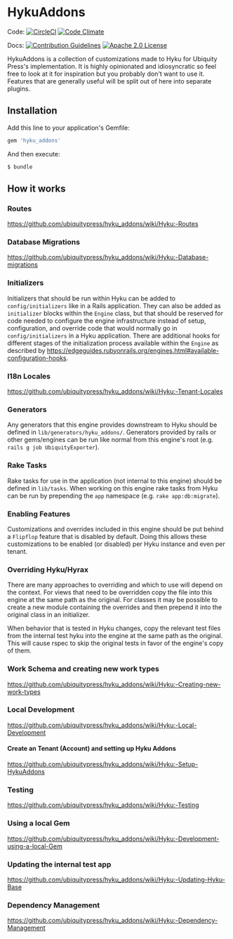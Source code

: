 # HykuAddons
Code: [![CircleCI](https://circleci.com/gh/ubiquitypress/hyku_addons.svg?style=svg)](https://circleci.com/gh/ubiquitypress/hyku_addons)
[![Code Climate](https://codeclimate.com/github/ubiquitypress/hyku_addons/badges/gpa.svg)](https://codeclimate.com/github/ubiquitypress/hyku_addons)

Docs: [![Contribution Guidelines](http://img.shields.io/badge/CONTRIBUTING-Guidelines-blue.svg)](./CONTRIBUTING.md)
[![Apache 2.0 License](http://img.shields.io/badge/APACHE2-license-blue.svg)](./LICENSE)

HykuAddons is a collection of customizations made to Hyku for Ubiquity Press's implementation.  It is highly opinionated and idiosyncratic so feel free to look at it for inspiration but you probably don't want to use it.  Features that are generally useful will be split out of here into separate plugins.

## Installation

Add this line to your application's Gemfile:

```ruby
gem 'hyku_addons'
```

And then execute:

```bash
$ bundle
```

## How it works

### Routes

https://github.com/ubiquitypress/hyku_addons/wiki/Hyku:-Routes

### Database Migrations

https://github.com/ubiquitypress/hyku_addons/wiki/Hyku:-Database-migrations

### Initializers

Initializers that should be run within Hyku can be added to `config/initializers` like in a Rails application.  They can also be added as `initializer` blocks within the `Engine` class, but that should be reserved for code needed to configure the engine infrastructure instead of setup, configuration, and override code that would normally go in `config/initializers` in a Hyku application. There are additional hooks for different stages of the initialization process available within the `Engine` as described by https://edgeguides.rubyonrails.org/engines.html#available-configuration-hooks.

### I18n Locales

https://github.com/ubiquitypress/hyku_addons/wiki/Hyku:-Tenant-Locales

### Generators

Any generators that this engine provides downstream to Hyku should be defined in `lib/generators/hyku_addons/`.  Generators provided by rails or other gems/engines can be run like normal from this engine's root (e.g. `rails g job UbiquityExporter`).

### Rake Tasks

Rake tasks for use in the application (not internal to this engine) should be defined in `lib/tasks`.  When working on this engine rake tasks from Hyku can be run by prepending the `app` namespace (e.g. `rake app:db:migrate`).

### Enabling Features

Customizations and overrides included in this engine should be put behind a `Flipflop` feature that is disabled by default.  Doing this allows these customizations to be enabled (or disabled) per Hyku instance and even per tenant.

### Overriding Hyku/Hyrax

There are many approaches to overriding and which to use will depend on the context.  For views that need to be overridden copy the file into this engine at the same path as the original.  For classes it may be possible to create a new module containing the overrides and then prepend it into the original class in an initializer.

When behavior that is tested in Hyku changes, copy the relevant test files from the internal test hyku into the engine at the same path as the original.  This will cause rspec to skip the original tests in favor of the engine's copy of them.

### Work Schema and creating new work types

https://github.com/ubiquitypress/hyku_addons/wiki/Hyku:-Creating-new-work-types

### Local Development

https://github.com/ubiquitypress/hyku_addons/wiki/Hyku:-Local-Development

#### Create an Tenant (Account) and setting up Hyku Addons

https://github.com/ubiquitypress/hyku_addons/wiki/Hyku:-Setup-HykuAddons

### Testing

https://github.com/ubiquitypress/hyku_addons/wiki/Hyku:-Testing

### Using a local Gem

https://github.com/ubiquitypress/hyku_addons/wiki/Hyku:-Development-using-a-local-Gem

### Updating the internal test app

https://github.com/ubiquitypress/hyku_addons/wiki/Hyku:-Updating-Hyku-Base

### Dependency Management

https://github.com/ubiquitypress/hyku_addons/wiki/Hyku:-Dependency-Management

